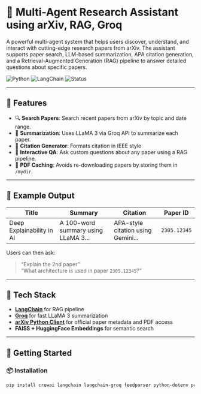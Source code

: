 
# 🧠 Multi-Agent Research Assistant using arXiv, RAG, Groq 

A powerful multi-agent system that helps users discover, understand, and interact with cutting-edge research papers from arXiv. The assistant supports paper search, LLM-based summarization, APA citation generation, and a Retrieval-Augmented Generation (RAG) pipeline to answer detailed questions about specific papers.

![Python](https://img.shields.io/badge/Python-3.9%2B-blue)
![LangChain](https://img.shields.io/badge/LangChain-Enabled-yellow)
![Status](https://img.shields.io/badge/Status-Prototype-green)

---

## 📌 Features

- 🔍 **Search Papers**: Search recent papers from arXiv by topic and date range.
- 🧠 **Summarization**: Uses LLaMA 3 via Groq API to summarize each paper.
- 📄 **Citation Generator**: Formats citation in IEEE style 
- 🧾 **Interactive QA**: Ask custom questions about any paper using a RAG pipeline.
- 💾 **PDF Caching**: Avoids re-downloading papers by storing them in `/mydir`.

---

## 📂 Example Output

| Title | Summary | Citation | Paper ID |
|-------|---------|----------|----------|
| Deep Explainability in AI | A 100-word summary using LLaMA 3... | APA-style citation using Gemini... | `2305.12345` |

Users can then ask:
> “Explain the 2nd paper”  
> “What architecture is used in paper `2305.12345`?”

---

## 🔧 Tech Stack

- **[LangChain](https://www.langchain.com/)** for RAG pipeline
- **[Groq](https://console.groq.com/)** for fast LLaMA 3 summarization
- **[arXiv Python Client](https://github.com/lukasschwab/arxiv.py)** for official paper metadata and PDF access
- **FAISS + HuggingFace Embeddings** for semantic search

---

## 🚀 Getting Started

### 📦 Installation

```bash
pip install crewai langchain langchain-groq feedparser python-dotenv pandas tqdm arxiv pypdf sentence-transformers faiss-cpu
